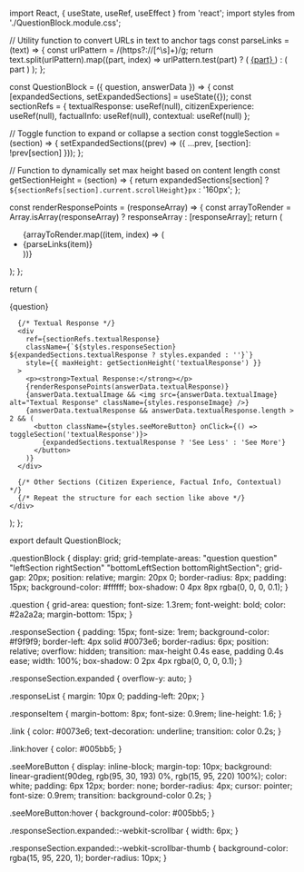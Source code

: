 import React, { useState, useRef, useEffect } from 'react';
import styles from './QuestionBlock.module.css';

// Utility function to convert URLs in text to anchor tags
const parseLinks = (text) => {
  const urlPattern = /(https?:\/\/[^\s]+)/g;
  return text.split(urlPattern).map((part, index) =>
    urlPattern.test(part) ? (
      <a key={index} href={part} target="_blank" rel="noopener noreferrer" className={styles.link}>
        {part}
      </a>
    ) : (
      part
    )
  );
};

const QuestionBlock = ({ question, answerData }) => {
  const [expandedSections, setExpandedSections] = useState({});
  const sectionRefs = {
    textualResponse: useRef(null),
    citizenExperience: useRef(null),
    factualInfo: useRef(null),
    contextual: useRef(null)
  };

  // Toggle function to expand or collapse a section
  const toggleSection = (section) => {
    setExpandedSections((prev) => ({
      ...prev,
      [section]: !prev[section]
    }));
  };

  // Function to dynamically set max height based on content length
  const getSectionHeight = (section) => {
    return expandedSections[section] ? `${sectionRefs[section].current.scrollHeight}px` : '160px';
  };

  const renderResponsePoints = (responseArray) => {
    const arrayToRender = Array.isArray(responseArray) ? responseArray : [responseArray];
    return (
      <ul className={styles.responseList}>
        {arrayToRender.map((item, index) => (
          <li key={index} className={styles.responseItem}>
            {parseLinks(item)}
          </li>
        ))}
      </ul>
    );
  };

  return (
    <div className={styles.questionBlock}>
      <div className={styles.question}>{question}</div>

      {/* Textual Response */}
      <div
        ref={sectionRefs.textualResponse}
        className={`${styles.responseSection} ${expandedSections.textualResponse ? styles.expanded : ''}`}
        style={{ maxHeight: getSectionHeight('textualResponse') }}
      >
        <p><strong>Textual Response:</strong></p>
        {renderResponsePoints(answerData.textualResponse)}
        {answerData.textualImage && <img src={answerData.textualImage} alt="Textual Response" className={styles.responseImage} />}
        {answerData.textualResponse && answerData.textualResponse.length > 2 && (
          <button className={styles.seeMoreButton} onClick={() => toggleSection('textualResponse')}>
            {expandedSections.textualResponse ? 'See Less' : 'See More'}
          </button>
        )}
      </div>

      {/* Other Sections (Citizen Experience, Factual Info, Contextual) */}
      {/* Repeat the structure for each section like above */}
    </div>
  );
};

export default QuestionBlock;


.questionBlock {
  display: grid;
  grid-template-areas:
    "question question"
    "leftSection rightSection"
    "bottomLeftSection bottomRightSection";
  grid-gap: 20px;
  position: relative;
  margin: 20px 0;
  border-radius: 8px;
  padding: 15px;
  background-color: #ffffff;
  box-shadow: 0 4px 8px rgba(0, 0, 0, 0.1);
}

.question {
  grid-area: question;
  font-size: 1.3rem;
  font-weight: bold;
  color: #2a2a2a;
  margin-bottom: 15px;
}

.responseSection {
  padding: 15px;
  font-size: 1rem;
  background-color: #f9f9f9;
  border-left: 4px solid #0073e6;
  border-radius: 6px;
  position: relative;
  overflow: hidden;
  transition: max-height 0.4s ease, padding 0.4s ease;
  width: 100%;
  box-shadow: 0 2px 4px rgba(0, 0, 0, 0.1);
}

.responseSection.expanded {
  overflow-y: auto;
}

.responseList {
  margin: 10px 0;
  padding-left: 20px;
}

.responseItem {
  margin-bottom: 8px;
  font-size: 0.9rem;
  line-height: 1.6;
}

.link {
  color: #0073e6;
  text-decoration: underline;
  transition: color 0.2s;
}

.link:hover {
  color: #005bb5;
}

.seeMoreButton {
  display: inline-block;
  margin-top: 10px;
  background: linear-gradient(90deg, rgb(95, 30, 193) 0%, rgb(15, 95, 220) 100%);
  color: white;
  padding: 6px 12px;
  border: none;
  border-radius: 4px;
  cursor: pointer;
  font-size: 0.9rem;
  transition: background-color 0.2s;
}

.seeMoreButton:hover {
  background-color: #005bb5;
}

.responseSection.expanded::-webkit-scrollbar {
  width: 6px;
}

.responseSection.expanded::-webkit-scrollbar-thumb {
  background-color: rgba(15, 95, 220, 1);
  border-radius: 10px;
}
